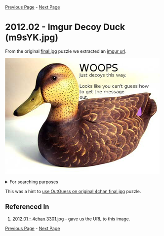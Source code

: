 [Previous Page](../01.4chan) - [Next Page](../03.subreddit)

# 2012.02 - Imgur Decoy Duck (m9sYK.jpg)

From the original [final.jpg](../01.4chan) puzzle we extracted an [imgur url](http://i.imgur.com/m9sYK.jpg).

![Decoy Image](img/m9sYK.jpg) 

<details>
    <summary>For searching purposes</summary>

```

WOOPS
Just decoys this way.

Looks like you can't guess how to get the message out.

```

</details>

This was a hint to [use OutGuess on original 4chan final.jpg](../01.4chan#outguess) puzzle.

## Referenced In

1. [2012.01 - 4chan 3301.jpg](../01.4chan) - gave us the URL to this image.

[Previous Page](../01.4chan) - [Next Page](../03.subreddit)
